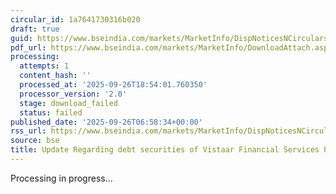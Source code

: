 ```yaml
---
circular_id: 1a7641730316b020
draft: true
guid: https://www.bseindia.com/markets/MarketInfo/DispNoticesNCirculars.aspx?Noticeid={639AA091-DAC1-4D93-902B-C69F1C1E2237}&noticeno=20250926-4&dt=09/26/2025&icount=4&totcount=76&flag=0
pdf_url: https://www.bseindia.com/markets/MarketInfo/DownloadAttach.aspx?id=20250926-4&attachedId=
processing:
  attempts: 1
  content_hash: ''
  processed_at: '2025-09-26T18:54:01.760350'
  processor_version: '2.0'
  stage: download_failed
  status: failed
published_date: '2025-09-26T06:58:34+00:00'
rss_url: https://www.bseindia.com/markets/MarketInfo/DispNoticesNCirculars.aspx?Noticeid={639AA091-DAC1-4D93-902B-C69F1C1E2237}&noticeno=20250926-4&dt=09/26/2025&icount=4&totcount=76&flag=0
source: bse
title: Update Regarding debt securities of Vistaar Financial Services Pvt Limited
---
```


Processing in progress...